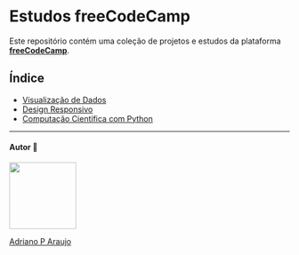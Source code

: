 # Estudos freeCodeCamp

Este repositório contém uma coleção de projetos e estudos da plataforma **[freeCodeCamp](https://www.freecodecamp.org/learn)**.

## Índice

*   [Visualização de Dados](./Data%20Visualization/README.md)
*   [Design Responsivo](./Responsive%20Web%20Design/README.md)
*   [Computação Científica com Python](./Scientific%20Computing%20with%20Python/README.md)

---

#### Autor 👷


<img src="https://avatars.githubusercontent.com/u/97068163?v=4" width=120 />

[Adriano P Araujo](https://www.linkedin.com/in/araujocode/)